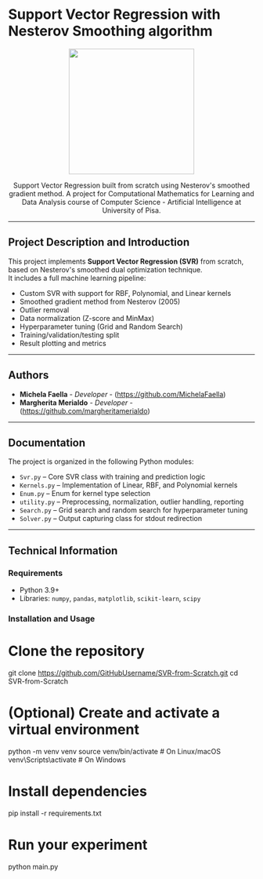# Support Vector Regression with Nesterov Smoothing algorithm

<p align = "center">
  <img src = "https://upload.wikimedia.org/wikipedia/it/e/e2/Stemma_unipi.svg" width="256" height="256">
</p>

<p align = "center">
  Support Vector Regression built from scratch using Nesterov's smoothed gradient method.  
  A project for  
  Computational Mathematics for Learning and Data Analysis  
  course of Computer Science - Artificial Intelligence at University of Pisa.
</p>

---

## Project Description and Introduction

This project implements **Support Vector Regression (SVR)** from scratch, based on Nesterov's smoothed dual optimization technique.  
It includes a full machine learning pipeline:

- Custom SVR with support for RBF, Polynomial, and Linear kernels
- Smoothed gradient method from Nesterov (2005)
- Outlier removal
- Data normalization (Z-score and MinMax)
- Hyperparameter tuning (Grid and Random Search)
- Training/validation/testing split
- Result plotting and metrics

---

## Authors

- **Michela Faella** - *Developer* - (https://github.com/MichelaFaella)
- **Margherita Merialdo** - *Developer* - (https://github.com/margheritamerialdo)

---

## Documentation

The project is organized in the following Python modules:

- `Svr.py` – Core SVR class with training and prediction logic
- `Kernels.py` – Implementation of Linear, RBF, and Polynomial kernels
- `Enum.py` – Enum for kernel type selection
- `utility.py` – Preprocessing, normalization, outlier handling, reporting
- `Search.py` – Grid search and random search for hyperparameter tuning
- `Solver.py` – Output capturing class for stdout redirection

---

## Technical Information

### Requirements

- Python 3.9+
- Libraries: `numpy`, `pandas`, `matplotlib`, `scikit-learn`, `scipy`

### Installation and Usage

# Clone the repository
git clone https://github.com/GitHubUsername/SVR-from-Scratch.git
cd SVR-from-Scratch

# (Optional) Create and activate a virtual environment
python -m venv venv
source venv/bin/activate      # On Linux/macOS
venv\Scripts\activate         # On Windows

# Install dependencies
pip install -r requirements.txt

# Run your experiment
python main.py
